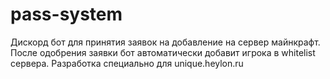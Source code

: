 # pass-system
Дискорд бот для принятия заявок на добавление на сервер майнкрафт. После одобрения заявки бот автоматически добавит игрока в whitelist сервера. Разработка специально для unique.heylon.ru
